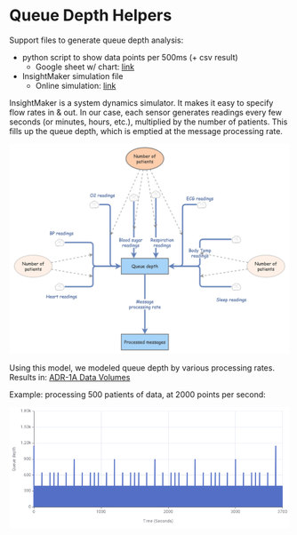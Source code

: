 # Queue Depth Helpers

Support files to generate queue depth analysis:
- python script to show data points per 500ms (+ csv result)
  - Google sheet w/ chart: [link](https://docs.google.com/spreadsheets/d/1oJgO_2NXBT-2LNPxGEDmB2Knw3b4h-JQ3EAjA_czPpg/edit#gid=0)
- InsightMaker simulation file
  - Online simulation: [link](https://insightmaker.com/insight/6Oeuo1QsOL7MwRaCRJETuP)

InsightMaker is a system dynamics simulator. It makes it easy to specify flow rates in & out. In our case, each sensor generates readings every few seconds (or minutes, hours, etc.), multiplied by the number of patients. This fills up the queue depth, which is emptied at the message processing rate.

![system diagram](../../images/queue-depth-simulation-diagram.png)

Using this model, we modeled queue depth by various processing rates. Results in: [ADR-1A Data Volumes](../../ADRs/ADR-1A-data-volumes.md)

Example: processing 500 patients of data, at 2000 points per second:

![500 patients at 2000 points per second](../../images/queue-depth-500pt-2200-per-s.png)

